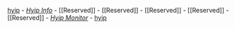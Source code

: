 [hyip](https://github.com/hyip) - [*Hyip Info*](https://github.com/hyip/info/wiki) - [[Reserved]] - [[Reserved]] - [[Reserved]] - [[Reserved]] - [[Reserved]] - [*Hyip Monitor*](https://github.com/hyip/monitor/wiki) - [hyip](https://github.com/hyip)